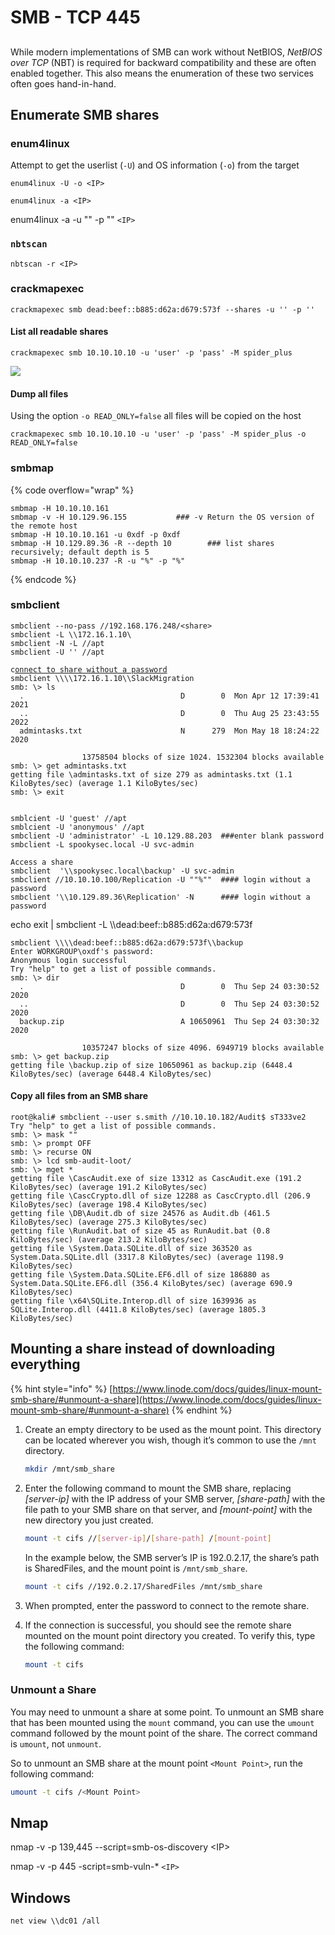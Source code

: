 # SMB - TCP 445

##

While modern implementations of SMB can work without NetBIOS, _NetBIOS over TCP_ (NBT) is required for backward compatibility and these are often enabled together. This also means the enumeration of these two services often goes hand-in-hand.

## Enumerate SMB shares

### enum4linux

Attempt to get the userlist (`-U`) and OS information (`-o`) from the target

`enum4linux -U -o <IP>`

`enum4linux -a <IP>`

enum4linux -a -u "" -p "" `<IP>`

### `nbtscan`

`nbtscan -r <IP>`

### crackmapexec

`crackmapexec smb dead:beef::b885:d62a:d679:573f --shares -u '' -p ''`

#### List all readable shares

```
crackmapexec smb 10.10.10.10 -u 'user' -p 'pass' -M spider_plus
```

![](<../../../.gitbook/assets/image (20).png>)

#### Dump all files

Using the option `-o READ_ONLY=false` all files will be copied on the host

```
crackmapexec smb 10.10.10.10 -u 'user' -p 'pass' -M spider_plus -o READ_ONLY=false
```

### smbmap

{% code overflow="wrap" %}
```
smbmap -H 10.10.10.161
smbmap -v -H 10.129.96.155           ### -v Return the OS version of the remote host
smbmap -H 10.10.10.161 -u 0xdf -p 0xdf
smbmap -H 10.129.89.36 -R --depth 10        ### list shares recursively; default depth is 5
smbmap -H 10.10.10.237 -R -u "%" -p "%"
```
{% endcode %}

### smbclient

<pre data-title="listing without a password" data-overflow="wrap" data-line-numbers><code>smbclient --no-pass //192.168.176.248/&#x3C;share>
smbclient -L \\172.16.1.10\         
smbclient -N -L //apt                         
smbclient -U '' //apt

c<a data-footnote-ref href="#user-content-fn-1">onnect to share without a password</a>
smbclient \\\\172.16.1.10\\SlackMigration
smb: \> ls
  .                                   D        0  Mon Apr 12 17:39:41 2021
  ..                                  D        0  Thu Aug 25 23:43:55 2022
  admintasks.txt                      N      279  Mon May 18 18:24:22 2020

                13758504 blocks of size 1024. 1532304 blocks available
smb: \> get admintasks.txt
getting file \admintasks.txt of size 279 as admintasks.txt (1.1 KiloBytes/sec) (average 1.1 KiloBytes/sec)
smb: \> exit


smblcient -U 'guest' //apt
smblcient -U 'anonymous' //apt
smbclient -U 'administrator' -L 10.129.88.203  ###enter blank password
smbclient -L spookysec.local -U svc-admin

Access a share
smbclient  '\\spookysec.local\backup' -U svc-admin
smbclient //10.10.10.100/Replication -U ""%""  #### login without a password
smbclient '\\10.129.89.36\Replication' -N      #### login without a password
</code></pre>

echo exit | smbclient -L \\\dead:beef::b885:d62a:d679:573f

```
smbclient \\\\dead:beef::b885:d62a:d679:573f\\backup
Enter WORKGROUP\oxdf's password: 
Anonymous login successful
Try "help" to get a list of possible commands.
smb: \> dir
  .                                   D        0  Thu Sep 24 03:30:52 2020
  ..                                  D        0  Thu Sep 24 03:30:52 2020
  backup.zip                          A 10650961  Thu Sep 24 03:30:32 2020

                10357247 blocks of size 4096. 6949719 blocks available
smb: \> get backup.zip
getting file \backup.zip of size 10650961 as backup.zip (6448.4 KiloBytes/sec) (average 6448.4 KiloBytes/sec)
```

#### Copy all files from an SMB share

```
root@kali# smbclient --user s.smith //10.10.10.182/Audit$ sT333ve2
Try "help" to get a list of possible commands.
smb: \> mask ""
smb: \> prompt OFF
smb: \> recurse ON
smb: \> lcd smb-audit-loot/
smb: \> mget *
getting file \CascAudit.exe of size 13312 as CascAudit.exe (191.2 KiloBytes/sec) (average 191.2 KiloBytes/sec)
getting file \CascCrypto.dll of size 12288 as CascCrypto.dll (206.9 KiloBytes/sec) (average 198.4 KiloBytes/sec)
getting file \DB\Audit.db of size 24576 as Audit.db (461.5 KiloBytes/sec) (average 275.3 KiloBytes/sec)
getting file \RunAudit.bat of size 45 as RunAudit.bat (0.8 KiloBytes/sec) (average 213.2 KiloBytes/sec)
getting file \System.Data.SQLite.dll of size 363520 as System.Data.SQLite.dll (3317.8 KiloBytes/sec) (average 1198.9 KiloBytes/sec)
getting file \System.Data.SQLite.EF6.dll of size 186880 as System.Data.SQLite.EF6.dll (356.4 KiloBytes/sec) (average 690.9 KiloBytes/sec)
getting file \x64\SQLite.Interop.dll of size 1639936 as SQLite.Interop.dll (4411.8 KiloBytes/sec) (average 1805.3 KiloBytes/sec)
```

## Mounting a share instead of downloading everything

{% hint style="info" %}
[https://www.linode.com/docs/guides/linux-mount-smb-share/#unmount-a-share](https://www.linode.com/docs/guides/linux-mount-smb-share/#unmount-a-share)
{% endhint %}



1.  Create an empty directory to be used as the mount point. This directory can be located wherever you wish, though it’s common to use the `/mnt` directory.

    ```bash
    mkdir /mnt/smb_share
    ```
2.  Enter the following command to mount the SMB share, replacing _\[server-ip]_ with the IP address of your SMB server, _\[share-path]_ with the file path to your SMB share on that server, and _\[mount-point]_ with the new directory you just created.

    ```bash
    mount -t cifs //[server-ip]/[share-path] /[mount-point]
    ```

    In the example below, the SMB server’s IP is 192.0.2.17, the share’s path is SharedFiles, and the mount point is `/mnt/smb_share`.

    ```bash
    mount -t cifs //192.0.2.17/SharedFiles /mnt/smb_share
    ```
3. When prompted, enter the password to connect to the remote share.
4.  If the connection is successful, you should see the remote share mounted on the mount point directory you created. To verify this, type the following command:

    ```bash
    mount -t cifs
    ```

### Unmount a Share <a href="#unmount-a-share" id="unmount-a-share"></a>

You may need to unmount a share at some point. To unmount an SMB share that has been mounted using the `mount` command, you can use the `umount` command followed by the mount point of the share. The correct command is `umount`, not `unmount`.

So to unmount an SMB share at the mount point `<Mount Point>`, run the following command:

```bash
umount -t cifs /<Mount Point>
```

## Nmap



nmap -v -p 139,445 --script=smb-os-discovery \<IP>

nmap -v -p 445 -script=smb-vuln-\* `<IP>`

## Windows

```
net view \\dc01 /all
```

##

[^1]: 
